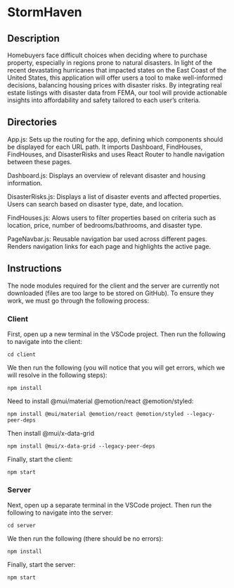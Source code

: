 # StormHaven

## Description

Homebuyers face difficult choices when deciding where to purchase property, especially in regions prone to natural disasters. In light of the recent devastating hurricanes that impacted states on the East Coast of the United States, this application will offer users a tool to make well-informed decisions, balancing housing prices with disaster risks. By integrating real estate listings with disaster data from FEMA, our tool will provide actionable insights into affordability and safety tailored to each user’s criteria. 

## Directories

App.js: Sets up the routing for the app, defining which components should be displayed for each URL path. It imports Dashboard, FindHouses, FindHouses, and DisasterRisks and uses React Router to handle navigation between these pages.

Dashboard.js: Displays an overview of relevant disaster and housing information. 

DisasterRisks.js: Displays a list of disaster events and affected properties. Users can search based on disaster type, date, and location.

FindHouses.js: Alows users to filter properties based on criteria such as location, price, number of bedrooms/bathrooms, and disaster type.

PageNavbar.js: Reusable navigation bar used across different pages. Renders navigation links for each page and highlights the active page.

## Instructions

The node modules required for the client and the server are currently not downloaded (files are too large to be stored on GitHub). To ensure they work, we must go through the following process:

### Client

First, open up a new terminal in the VSCode project. Then run the following to navigate into the client:

    cd client

We then run the following (you will notice that you will get errors, which we will resolve in the following steps):

    npm install 

Need to install @mui/material @emotion/react @emotion/styled:

    npm install @mui/material @emotion/react @emotion/styled --legacy-peer-deps

Then install @mui/x-data-grid
    
    npm install @mui/x-data-grid --legacy-peer-deps

Finally, start the client:

    npm start

### Server

Next, open up a separate terminal in the VSCode project. Then run the following to navigate into the server:

    cd server

We then run the following (there should be no errors):

    npm install

Finally, start the server:

    npm start

